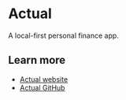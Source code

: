 # Actual

A local-first personal finance app.

## Learn more
- [Actual website](https://actualbudget.org/)
- [Actual GitHub](https://github.com/actualbudget/actual)
